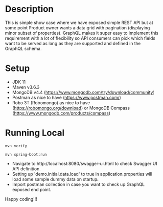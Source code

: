 # Description
This is simple show case where we have exposed simple REST API but at some point Product owner wants a data grid with pagination (displaying  minor subset of properties). GraphQL makes it super easy to implement this requirement with a lot of flexibility so API consumers can pick which fields want to be served as long as they are supported and defined in the GraphQL schema.

# Setup 
- JDK 11
- Maven v3.6.3 
- MongoDB v4.4 (https://www.mongodb.com/try/download/community)
- Postman as nice to have  (https://www.postman.com/)
- Robo 3T (Robomongo) as nice to have (https://robomongo.org/download) or MongoDB Compass (https://www.mongodb.com/products/compass)

# Running Local
````
mvn verify
````

````
mvn spring-boot:run
````
- Navigate to http://localhost:8080/swagger-ui.html to check Swagger UI API definition. 
- Setting up 'demo.initial.data.load' to true in application.properties will load some sample dummy data on startup. 
- Import postman collection in case you want to check up GraphQL exposed end point.

Happy coding!!! 

